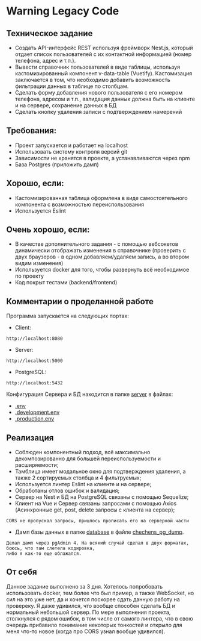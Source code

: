 # Warning Legacy Code

## Техническое задание
- Создать API-интерфейс REST используя фреймворк Nest.js, который отдает список пользователей с их контактной информацией (номер телефона, адрес и т.п.).
- Вывести справочник пользователей в виде таблицы, используя кастомизированный компонент v-data-table (Vuetify). Кастомизация заключается в том, что необходимо добавить возможность фильтрации данных в таблице по столбцам.
- Сделать форму добавления нового пользователя с его номером телефона, адресом и т.п., валидация данных должна быть на клиенте и на сервере, сохранение данных в БД
- Сделать кнопку удаления записи с подтверждением намерений

## Требования:
- Проект запускается и работает на localhost
- Использовать систему контроля версий git
- Зависимости не хранятся в проекте, а устанавливаются через npm
- База Postgres (приложить дамп)

## Хорошо, если:
- Кастомизированная таблица оформлена в виде самостоятельного компонента с возможностью переиспользования
- Используется Eslint

## Очень хорошо, если:
- В качестве дополнительного задания - с помощью вебсокетов динамически отображать изменения в справочнике (проверить с двух браузеров - в одном добавляем/удаляем запись, а во втором видим изменения)
- Используется docker для того, чтобы развернуть всё необходимое по проекту
- Код покрыт тестами (backend/frontend)

## Комментарии о проделанной работе
Программа запускается на следующих портах:
- Client:
```
http://localhost:8080
```
- Server:
```
http://localhost:5000
```
- PostgreSQL:
```
http://localhost:5432
```
Конфигурация Сервера и БД находится в папке [server](https://github.com/TROLLred/sgmk-trade-test-app/tree/main/server) в файлах: 
- [.env](https://github.com/TROLLred/sgmk-trade-test-app/blob/main/server/.env) 
- [.development.env](https://github.com/TROLLred/sgmk-trade-test-app/blob/main/server/.development.env) 
- [.production.env](https://github.com/TROLLred/sgmk-trade-test-app/blob/main/server/.production.env)
## Реализация
- Соблюден компонентный подход, всё максимально декомпозированно для большей переиспользуемости и расширяемости;
- Тамблица имеет модальное окно для подтверждения удаления, а также 2 сортируемых столбца и 4 фильтруемых;
- Используется линтер Eslint на клиенте и на сервере;
- Обработаны отлов ошибок и валидация; 
- Сервер на Nest и БД на PostgreSQL связаны с помощью Sequelize;
- Клиент на Vue и Сервер связаны запросами с помощью Axios (Асинхронные get, post, delete запросы с клиента на сервер);
```
CORS не пропускал запросы, пришлось прописать его на серверной части
```
- Дамп базы данных в папке [database](https://github.com/TROLLred/sgmk-trade-test-app/tree/main/database) в файле [chechens_pg_dump](https://github.com/TROLLred/sgmk-trade-test-app/blob/main/database/chechens_pg_dump).
```
Делал дамп через pgAdmin 4. На всякий случай сделал в двух форматах, боюсь, что там слетела кодировка,
либо я как-то еще облажался.
```
## От себя
Данное задание выполнено за 3 дня. 
Хотелось попробовать использовать docker, тем более что был пример, а также WebSocket, но сил на это уже нет, да и хочется поскорее сдать данную работу на провереку. 
Я даже удивился, что вообще способен сделать БД и нормальный небольшой сервер. По мере выполнения проекта, столкнулся с рядом ошибок, в том числе от самого линтера, что
в свою очередь прибавило понимание некоторых тонкостей и открыло для меня что-то новое (когда про CORS узнал вообще удивился).
